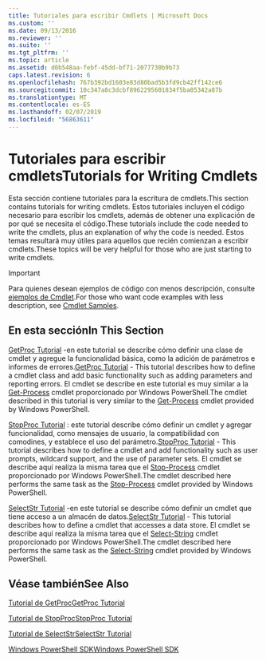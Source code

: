 ```yaml
---
title: Tutoriales para escribir Cmdlets | Microsoft Docs
ms.custom: ''
ms.date: 09/13/2016
ms.reviewer: ''
ms.suite: ''
ms.tgt_pltfrm: ''
ms.topic: article
ms.assetid: d0b548aa-febf-45dd-bf71-2077730b9b73
caps.latest.revision: 6
ms.openlocfilehash: 767b392bd1603e83d80bad5b3fd9cb42ff142ce6
ms.sourcegitcommit: 10c347a8c3dcbf8962295601834f5ba85342a87b
ms.translationtype: MT
ms.contentlocale: es-ES
ms.lasthandoff: 02/07/2019
ms.locfileid: "56863611"
---
```

# <a name="tutorials-for-writing-cmdlets"></a><span data-ttu-id="52455-102">Tutoriales para escribir cmdlets</span><span class="sxs-lookup"><span data-stu-id="52455-102">Tutorials for Writing Cmdlets</span></span>

<span data-ttu-id="52455-103">Esta sección contiene tutoriales para la escritura de cmdlets.</span><span class="sxs-lookup"><span data-stu-id="52455-103">This section contains tutorials for writing cmdlets.</span></span> <span data-ttu-id="52455-104">Estos tutoriales incluyen el código necesario para escribir los cmdlets, además de obtener una explicación de por qué se necesita el código.</span><span class="sxs-lookup"><span data-stu-id="52455-104">These tutorials include the code needed to write the cmdlets, plus an explanation of why the code is needed.</span></span> <span data-ttu-id="52455-105">Estos temas resultará muy útiles para aquellos que recién comienzan a escribir cmdlets.</span><span class="sxs-lookup"><span data-stu-id="52455-105">These topics will be very helpful for those who are just starting to write cmdlets.</span></span>

> [!IMPORTANT]
> <span data-ttu-id="52455-106">Para quienes desean ejemplos de código con menos descripción, consulte [ejemplos de Cmdlet](./cmdlet-samples.md).</span><span class="sxs-lookup"><span data-stu-id="52455-106">For those who want code examples with less description, see [Cmdlet Samples](./cmdlet-samples.md).</span></span>

## <a name="in-this-section"></a><span data-ttu-id="52455-107">En esta sección</span><span class="sxs-lookup"><span data-stu-id="52455-107">In This Section</span></span>

<span data-ttu-id="52455-108">[GetProc Tutorial](./getproc-tutorial.md) -en este tutorial se describe cómo definir una clase de cmdlet y agregue la funcionalidad básica, como la adición de parámetros e informes de errores.</span><span class="sxs-lookup"><span data-stu-id="52455-108">[GetProc Tutorial](./getproc-tutorial.md) - This tutorial describes how to define a cmdlet class and add basic functionality such as adding parameters and reporting errors.</span></span> <span data-ttu-id="52455-109">El cmdlet se describe en este tutorial es muy similar a la [Get-Process](/powershell/module/Microsoft.PowerShell.Management/Get-Process) cmdlet proporcionado por Windows PowerShell.</span><span class="sxs-lookup"><span data-stu-id="52455-109">The cmdlet described in this tutorial is very similar to the [Get-Process](/powershell/module/Microsoft.PowerShell.Management/Get-Process) cmdlet provided by Windows PowerShell.</span></span>

<span data-ttu-id="52455-110">[StopProc Tutorial](./stopproc-tutorial.md) : este tutorial describe cómo definir un cmdlet y agregar funcionalidad, como mensajes de usuario, la compatibilidad con comodines, y establece el uso del parámetro.</span><span class="sxs-lookup"><span data-stu-id="52455-110">[StopProc Tutorial](./stopproc-tutorial.md) - This tutorial describes how to define a cmdlet and add functionality such as user prompts, wildcard support, and the use of parameter sets.</span></span> <span data-ttu-id="52455-111">El cmdlet se describe aquí realiza la misma tarea que el [Stop-Process](/powershell/module/Microsoft.PowerShell.Management/Stop-Process) cmdlet proporcionado por Windows PowerShell.</span><span class="sxs-lookup"><span data-stu-id="52455-111">The cmdlet described here performs the same task as the [Stop-Process](/powershell/module/Microsoft.PowerShell.Management/Stop-Process) cmdlet provided by Windows PowerShell.</span></span>

<span data-ttu-id="52455-112">[SelectStr Tutorial](./selectstr-tutorial.md) -en este tutorial se describe cómo definir un cmdlet que tiene acceso a un almacén de datos.</span><span class="sxs-lookup"><span data-stu-id="52455-112">[SelectStr Tutorial](./selectstr-tutorial.md) - This tutorial describes how to define a cmdlet that accesses a data store.</span></span> <span data-ttu-id="52455-113">El cmdlet se describe aquí realiza la misma tarea que el [Select-String](/powershell/module/microsoft.powershell.utility/select-string) cmdlet proporcionado por Windows PowerShell.</span><span class="sxs-lookup"><span data-stu-id="52455-113">The cmdlet described here performs the same task as the [Select-String](/powershell/module/microsoft.powershell.utility/select-string) cmdlet provided by Windows PowerShell.</span></span>

## <a name="see-also"></a><span data-ttu-id="52455-114">Véase también</span><span class="sxs-lookup"><span data-stu-id="52455-114">See Also</span></span>

[<span data-ttu-id="52455-115">Tutorial de GetProc</span><span class="sxs-lookup"><span data-stu-id="52455-115">GetProc Tutorial</span></span>](./getproc-tutorial.md)

[<span data-ttu-id="52455-116">Tutorial de StopProc</span><span class="sxs-lookup"><span data-stu-id="52455-116">StopProc Tutorial</span></span>](./stopproc-tutorial.md)

[<span data-ttu-id="52455-117">Tutorial de SelectStr</span><span class="sxs-lookup"><span data-stu-id="52455-117">SelectStr Tutorial</span></span>](./selectstr-tutorial.md)

[<span data-ttu-id="52455-118">Windows PowerShell SDK</span><span class="sxs-lookup"><span data-stu-id="52455-118">Windows PowerShell SDK</span></span>](../windows-powershell-reference.md)
